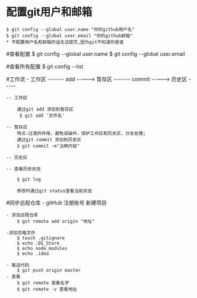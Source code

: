 # 配置git用户和邮箱 
	$ git config --global user.name "你的github用户名"    
	$ git config --global user.email "你的github邮箱"
	* 不配置用户名和邮箱的话无法提交,因为git不知道你是谁

#查看配置
	$ git config --global user.name 
	$ git config --global user.email

#查看所有配置
	$ git config --list

#工作流
	- 工作区  ------- add ----->  暂存区   ------- commit ----->  历史区  ----- 

	-- 工作区

		通过git add 添加到暂存区
 		 $ git add '文件名'

	-- 暂存区
		特点:过渡的作用，避免误操作，保护工作区和历史区，分支处理;
		通过git commit 添加到历史区
  		$ git commit -m"注释内容"

	-- 历史区

	-- 查看历史状态

  		$ git log

		修改时通过git status查看当前状态

#同步远程仓库
	- gitHub
		注册账号
		新建项目

	- 添加远程仓库
		$ git remote add origin "地址"

	-添加忽略文件
		$ touch .gitignore
		$ echo .DS_Store
		$ echo node_modules
		$ echo .idea

	- 推送代码
		$ git push origin master
	- 查看
		$ git remote 查看名字
		$ git remote -v 查看地址

	